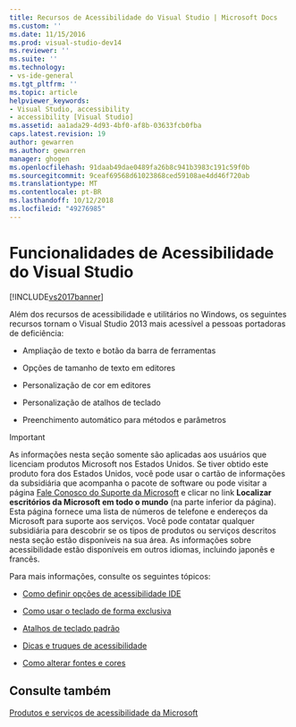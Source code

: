 ```yaml
---
title: Recursos de Acessibilidade do Visual Studio | Microsoft Docs
ms.custom: ''
ms.date: 11/15/2016
ms.prod: visual-studio-dev14
ms.reviewer: ''
ms.suite: ''
ms.technology:
- vs-ide-general
ms.tgt_pltfrm: ''
ms.topic: article
helpviewer_keywords:
- Visual Studio, accessibility
- accessibility [Visual Studio]
ms.assetid: aa1ada29-4d93-4bf0-af8b-03633fcb0fba
caps.latest.revision: 19
author: gewarren
ms.author: gewarren
manager: ghogen
ms.openlocfilehash: 91daab49dae0489fa26b8c941b3983c191c59f0b
ms.sourcegitcommit: 9ceaf69568d61023868ced59108ae4dd46f720ab
ms.translationtype: MT
ms.contentlocale: pt-BR
ms.lasthandoff: 10/12/2018
ms.locfileid: "49276985"
---
```

# <a name="accessibility-features-of-visual-studio"></a>Funcionalidades de Acessibilidade do Visual Studio
[!INCLUDE[vs2017banner](../../includes/vs2017banner.md)]

  
Além dos recursos de acessibilidade e utilitários no Windows, os seguintes recursos tornam o Visual Studio 2013 mais acessível a pessoas portadoras de deficiência:  
  
-   Ampliação de texto e botão da barra de ferramentas  
  
-   Opções de tamanho de texto em editores  
  
-   Personalização de cor em editores  
  
-   Personalização de atalhos de teclado  
  
-   Preenchimento automático para métodos e parâmetros  
  
> [!IMPORTANT]
>  As informações nesta seção somente são aplicadas aos usuários que licenciam produtos Microsoft nos Estados Unidos. Se tiver obtido este produto fora dos Estados Unidos, você pode usar o cartão de informações da subsidiária que acompanha o pacote de software ou pode visitar a página [Fale Conosco do Suporte da Microsoft](http://support.microsoft.com/ContactUs) e clicar no link **Localizar escritórios da Microsoft em todo o mundo** (na parte inferior da página). Esta página fornece uma lista de números de telefone e endereços da Microsoft para suporte aos serviços. Você pode contatar qualquer subsidiária para descobrir se os tipos de produtos ou serviços descritos nesta seção estão disponíveis na sua área. As informações sobre acessibilidade estão disponíveis em outros idiomas, incluindo japonês e francês.  
  
 Para mais informações, consulte os seguintes tópicos:  
  
-   [Como definir opções de acessibilidade IDE](../../ide/reference/how-to-set-ide-accessibility-options.md)  
  
-   [Como usar o teclado de forma exclusiva](../../ide/reference/how-to-use-the-keyboard-exclusively.md)  
  
-   [Atalhos de teclado padrão](../../ide/default-keyboard-shortcuts-in-visual-studio.md)  
  
-   [Dicas e truques de acessibilidade](../../ide/reference/accessibility-tips-and-tricks.md)  
  
-   [Como alterar fontes e cores](../../ide/how-to-change-fonts-and-colors-in-visual-studio.md)  
  
## <a name="see-also"></a>Consulte também  
 [Produtos e serviços de acessibilidade da Microsoft](../../ide/reference/accessibility-products-and-services-from-microsoft.md)



